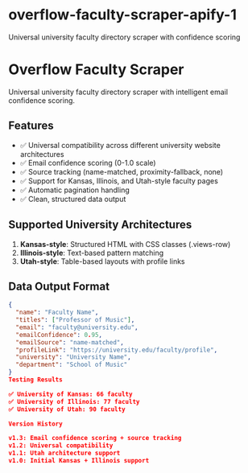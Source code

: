 # overflow-faculty-scraper-apify-1
Universal university faculty directory scraper with confidence scoring
# Overflow Faculty Scraper

Universal university faculty directory scraper with intelligent email confidence scoring.

## Features
- ✅ Universal compatibility across different university website architectures
- ✅ Email confidence scoring (0-1.0 scale)
- ✅ Source tracking (name-matched, proximity-fallback, none)
- ✅ Support for Kansas, Illinois, and Utah-style faculty pages
- ✅ Automatic pagination handling
- ✅ Clean, structured data output

## Supported University Architectures
1. **Kansas-style**: Structured HTML with CSS classes (.views-row)
2. **Illinois-style**: Text-based pattern matching
3. **Utah-style**: Table-based layouts with profile links

## Data Output Format
```json
{
  "name": "Faculty Name",
  "titles": ["Professor of Music"],
  "email": "faculty@university.edu",
  "emailConfidence": 0.95,
  "emailSource": "name-matched",
  "profileLink": "https://university.edu/faculty/profile",
  "university": "University Name",
  "department": "School of Music"
}
Testing Results

✅ University of Kansas: 66 faculty
✅ University of Illinois: 77 faculty
✅ University of Utah: 90 faculty

Version History

v1.3: Email confidence scoring + source tracking
v1.2: Universal compatibility
v1.1: Utah architecture support
v1.0: Initial Kansas + Illinois support
